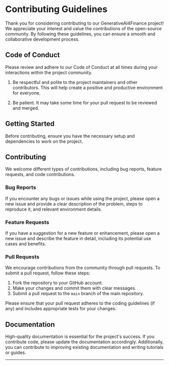 # Contributing Guidelines

Thank you for considering contributing to our GenerativeAI4Finance project! We appreciate your interest and value the contributions of the open-source community. By following these guidelines, you can ensure a smooth and collaborative development process.

<!-- ## Table of Contents
1. [Code of Conduct](#code-of-conduct)
2. [Getting Started](#getting-started)
   - [Setting up the Environment](#setting-up-the-environment)
   - [Installation](#installation)
3. [Contributing](#contributing)
   - [Bug Reports](#bug-reports)
   - [Feature Requests](#feature-requests)
   - [Pull Requests](#pull-requests)
4. [Coding Guidelines](#coding-guidelines)
5. [Testing](#testing)
6. [Documentation](#documentation)
7. [Community](#community)
8. [License](#license) -->

## Code of Conduct
Please review and adhere to our Code of Conduct at all times during your interactions within the project community.

1. Be respectful and polite to the project maintainers and other contributors. This will help create a positive and productive environment for everyone.

2. Be patient. It may take some time for your pull request to be reviewed and merged.

## Getting Started
Before contributing, ensure you have the necessary setup and dependencies to work on the project.

<!-- uncomment these line when there is code available. -->
<!-- ### Setting up the Environment
Explain the basic requirements for running the generative AI project, including software, libraries, and hardware specifications.

### Installation
Provide detailed instructions on how to install the project locally on different platforms (e.g., Windows, macOS, Linux). -->

## Contributing
We welcome different types of contributions, including bug reports, feature requests, and code contributions.

### Bug Reports
If you encounter any bugs or issues while using the project, please open a new issue and provide a clear description of the problem, steps to reproduce it, and relevant environment details.

### Feature Requests
If you have a suggestion for a new feature or enhancement, please open a new issue and describe the feature in detail, including its potential use cases and benefits.

### Pull Requests
We encourage contributions from the community through pull requests. To submit a pull request, follow these steps:
1. Fork the repository to your GitHub account.
2. Make your changes and commit them with clear messages.
3. Submit a pull request to the `main` branch of the main repository.

Please ensure that your pull request adheres to the coding guidelines (if any) and includes appropriate tests for your changes.

<!-- ## Coding Guidelines
Explain the coding standards and guidelines to be followed when contributing to the project. This may include naming conventions, formatting, and other best practices. -->

<!-- ## Testing
Describe the testing approach for the project, including how to run existing tests and how to write new tests for added functionality. -->

## Documentation
High-quality documentation is essential for the project's success. If you contribute code, please update the documentation accordingly. Additionally, you can contribute to improving existing documentation and writing tutorials or guides.

<!-- ## Community
We welcome feedback, questions, and discussions from the community. You can join our [community chat or forum](link-to-community-platform) to engage with other contributors and users. -->

<!-- ## License
Specify the license under which the project is distributed. Make sure it is an open-source license that allows for contributions. Include a copy of the license or link to its location in the repository. -->

---